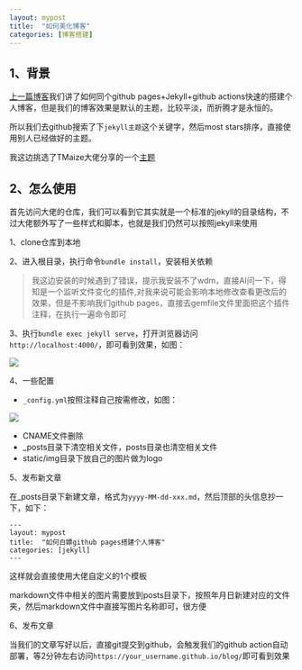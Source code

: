 ```yaml
---
layout: mypost
title:  "如何美化博客"
categories: [博客搭建]
---
```


## 1、背景
[上一篇博客](https://gujiangfei1221.github.io/blog/posts/2024/09/22/%E5%A6%82%E4%BD%95%E7%99%BD%E5%AB%96github-pages%E6%90%AD%E5%BB%BA%E4%B8%AA%E4%BA%BA%E5%8D%9A%E5%AE%A2.html)我们讲了如何同个github pages+Jekyll+github actions快速的搭建个人博客，但是我们的博客效果是默认的主题，比较平淡，而折腾才是永恒的。

所以我们去github搜索了下`jekyll主题`这个关键字，然后most stars排序，直接使用别人已经做好的主题。

我这边挑选了TMaize大佬分享的一个[主题](https://github.com/TMaize/tmaize-blog)

## 2、怎么使用
首先访问大佬的仓库，我们可以看到它其实就是一个标准的jekyll的目录结构，不过大佬额外写了一些样式和脚本，也就是我们仍然可以按照jekyll来使用

1、clone仓库到本地

2、进入根目录，执行命令`bundle install`，安装相关依赖

> 我这边安装的时候遇到了错误，提示我安装不了wdm，直接AI问一下，得知是一个监听文件变化的插件,对我来说可能会影响本地修改查看更改后的效果，但是不影响我们github pages，直接去gemfile文件里面把这个插件注释，在执行一遍命令即可

3、执行`bundle exec jekyll serve`，打开浏览器访问`http://localhost:4000/`，即可看到效果，如图：

![](1.png)

4、一些配置

* `_config.yml`按照注释自己按需修改，如图：

![](2.png)

* CNAME文件删除
* _posts目录下清空相关文件，posts目录也清空相关文件
* static/img目录下放自己的图片做为logo

5、发布新文章

在_posts目录下新建文章，格式为`yyyy-MM-dd-xxx.md`，然后顶部的头信息抄一下，如下：

```
---
layout: mypost
title:  "如何白嫖github pages搭建个人博客"
categories: [jekyll]
---
```

这样就会直接使用大佬自定义的1个模板

markdown文件中相关的图片需要放到posts目录下，按照年月日新建对应的文件夹，然后markdown文件中直接写图片名称即可，很方便

6、发布文章

当我们的文章写好以后，直接git提交到github，会触发我们的github action自动部署，等2分钟左右访问`https://your_username.github.io/blog/`即可看到效果


